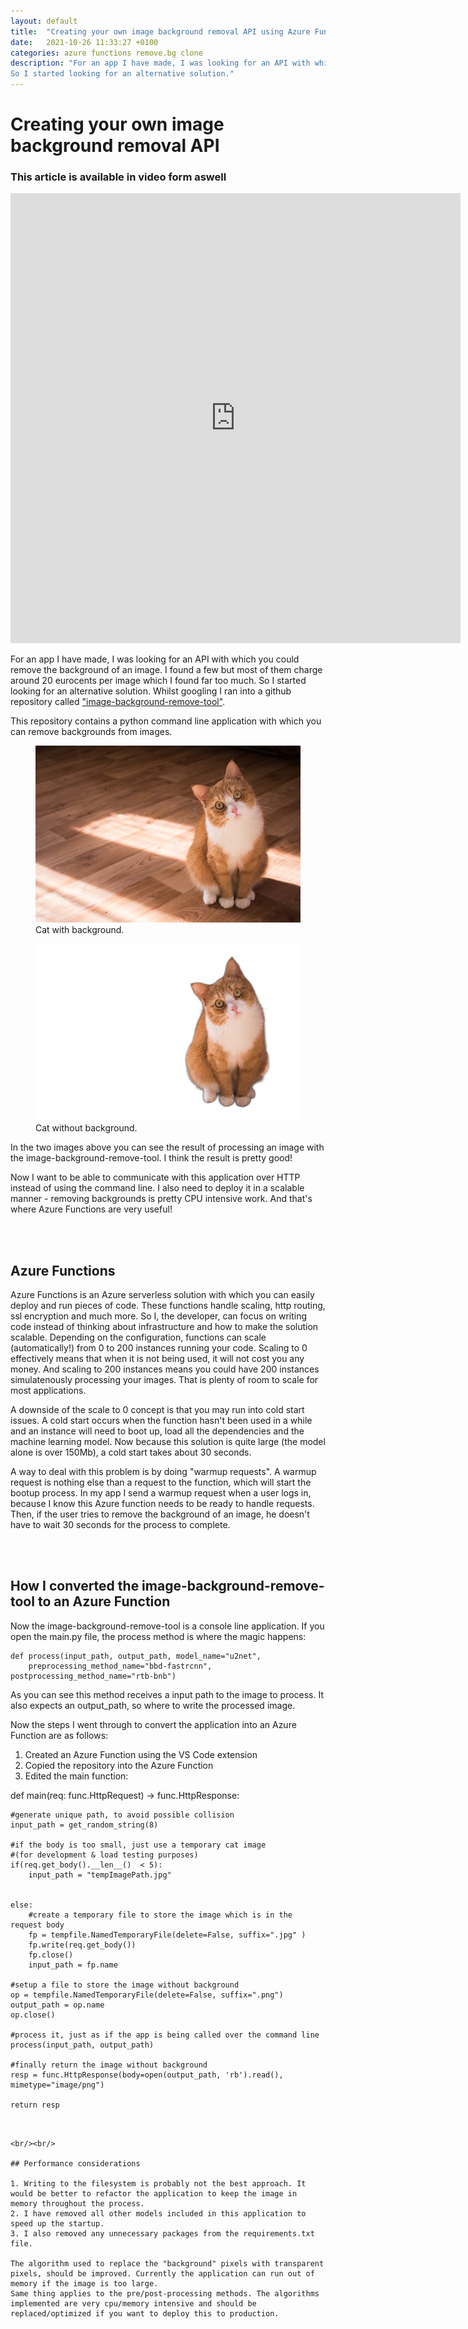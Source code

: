 ```yaml
---
layout: default
title:  "Creating your own image background removal API using Azure Functions | Remove.bg clone"
date:   2021-10-26 11:33:27 +0100
categories: azure functions remove.bg clone
description: "For an app I have made, I was looking for an API with which you could remove the background of an image. I found a few but most of them charge around 20 eurocents per image which I found far tooS much. 
So I started looking for an alternative solution."
---
```


# Creating your own image background removal API

### This article is available in video form aswell
<iframe width="720" height="720" src="https://www.youtube.com/embed/0p6Q15ks7Dw" title="YouTube video player" frameborder="0" allow="accelerometer; autoplay; clipboard-write; encrypted-media; gyroscope; picture-in-picture" allowfullscreen></iframe>

For an app I have made, I was looking for an API with which you could remove the background of an image. I found a few but most of them charge around 20 eurocents per image which I found far too much. 
So I started looking for an alternative solution. Whilst googling I ran into a github repository called ["image-background-remove-tool"](https://github.com/OPHoperHPO/image-background-remove-tool).

This repository contains a python command line application with which you can remove backgrounds from images.




<figure> 
        <img src="/assets/images/kitty.jpg"/>
        <figcaption> Cat with background.</figcaption>
</figure>


<figure> 
        <img src="/assets/images/transpcat.png"/>
        <figcaption> Cat without background.</figcaption>
</figure>

In the two images above you can see the result of processing an image with the image-background-remove-tool. I think the result is pretty good! 

Now I want to be able to communicate with this application over HTTP instead of using the command line. I also need to deploy it in a scalable manner - removing backgrounds is pretty CPU intensive work. And that's where Azure Functions are very useful!

<br/><br/>

## Azure Functions
Azure Functions is an Azure serverless solution with which you can easily deploy and run pieces of code. These functions handle scaling, http routing, ssl
encryption and much more. So I, the developer, can focus on writing code instead of thinking about infrastructure and how to make the solution scalable. 
Depending on the configuration, functions can scale (automatically!) from 0 to 200 instances running your code. Scaling to 0 effectively means that when it is not being used, it will not cost you any money. And scaling to 200 instances means you could have 200 instances simulatenously processing your images. That is plenty of room to scale for most applications. 

A downside of the scale to 0 concept is that you may run into cold start issues. A cold start occurs when the function hasn't been used in a while and an instance will need to boot up, load all the dependencies and the machine learning model. Now because this solution is quite large (the model alone is over 150Mb), 
a cold start takes about 30 seconds. 

A way to deal with this problem is by doing "warmup requests". A warmup request is nothing else than a request to the function, which will start the bootup process. In my app I send a warmup request when a user logs in, because I know this Azure function needs to be ready
to handle requests. Then, if the user tries to remove the background of an image, he doesn't have to wait 30 seconds for the process to complete.

<br/><br/>


## How I converted the image-background-remove-tool to an Azure Function
Now the image-background-remove-tool is a console line application. 
If you open the main.py file, the process method is where the magic happens:

```
def process(input_path, output_path, model_name="u2net",
    preprocessing_method_name="bbd-fastrcnn", postprocessing_method_name="rtb-bnb")

```
As you can see this method receives a input path to the image to process. It also expects an output_path, so where to write the processed image.

Now the steps I went through to convert the application into an Azure Function are as follows:
1. Created an Azure Function using the VS Code extension
2. Copied the repository into the Azure Function
3. Edited the main function:

 
def main(req: func.HttpRequest) -> func.HttpResponse:

    #generate unique path, to avoid possible collision 
    input_path = get_random_string(8)
    
    #if the body is too small, just use a temporary cat image 
    #(for development & load testing purposes)
    if(req.get_body().__len__()  < 5): 
        input_path = "tempImagePath.jpg"

     
    else:  
        #create a temporary file to store the image which is in the request body
        fp = tempfile.NamedTemporaryFile(delete=False, suffix=".jpg" )
        fp.write(req.get_body())
        fp.close()
        input_path = fp.name
        
    #setup a file to store the image without background
    op = tempfile.NamedTemporaryFile(delete=False, suffix=".png")  
    output_path = op.name
    op.close()
    
    #process it, just as if the app is being called over the command line
    process(input_path, output_path)

    #finally return the image without background
    resp = func.HttpResponse(body=open(output_path, 'rb').read(), 
    mimetype="image/png")

    return resp
```


<br/><br/>

## Performance considerations

1. Writing to the filesystem is probably not the best approach. It would be better to refactor the application to keep the image in memory throughout the process.
2. I have removed all other models included in this application to speed up the startup.
3. I also removed any unnecessary packages from the requirements.txt file.

The algorithm used to replace the "background" pixels with transparent pixels, should be improved. Currently the application can run out of memory if the image is too large.
Same thing applies to the pre/post-processing methods. The algorithms implemented are very cpu/memory intensive and should be replaced/optimized if you want to deploy this to production.





